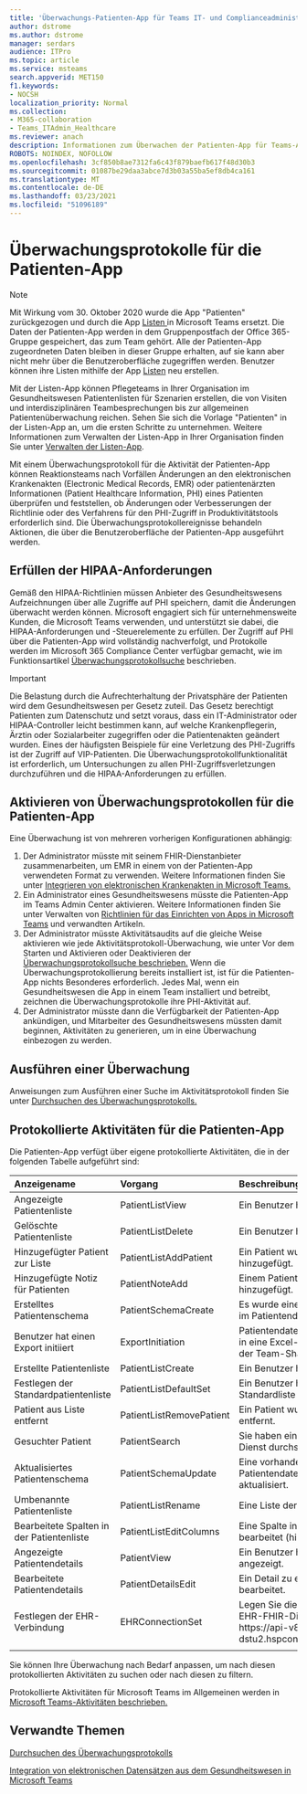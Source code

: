 ```yaml
---
title: 'Überwachungs-Patienten-App für Teams IT- und Complianceadministratoren '
author: dstrome
ms.author: dstrome
manager: serdars
audience: ITPro
ms.topic: article
ms.service: msteams
search.appverid: MET150
f1.keywords:
- NOCSH
localization_priority: Normal
ms.collection:
- M365-collaboration
- Teams_ITAdmin_Healthcare
ms.reviewer: anach
description: Informationen zum Überwachen der Patienten-App für Teams-Administratoren
ROBOTS: NOINDEX, NOFOLLOW
ms.openlocfilehash: 3cf850b8ae7312fa6c43f879baefb617f48d30b3
ms.sourcegitcommit: 01087be29daa3abce7d3b03a55ba5ef8db4ca161
ms.translationtype: MT
ms.contentlocale: de-DE
ms.lasthandoff: 03/23/2021
ms.locfileid: "51096189"
---
```

# <a name="audit-logs-for-patients-app"></a>Überwachungsprotokolle für die Patienten-App

> [!NOTE]
> Mit Wirkung vom 30. Oktober 2020 wurde die App "Patienten" zurückgezogen und durch die App [Listen ](https://support.microsoft.com/office/get-started-with-lists-in-teams-c971e46b-b36c-491b-9c35-efeddd0297db) in Microsoft Teams ersetzt. Die Daten der Patienten-App werden in dem Gruppenpostfach der Office 365-Gruppe gespeichert, das zum Team gehört. Alle der Patienten-App zugeordneten Daten bleiben in dieser Gruppe erhalten, auf sie kann aber nicht mehr über die Benutzeroberfläche zugegriffen werden. Benutzer können ihre Listen mithilfe der App [Listen](https://support.microsoft.com/office/get-started-with-lists-in-teams-c971e46b-b36c-491b-9c35-efeddd0297db) neu erstellen.
>
>Mit der Listen-App können Pflegeteams in Ihrer Organisation im Gesundheitswesen Patientenlisten für Szenarien erstellen, die von Visiten und interdisziplinären Teambesprechungen bis zur allgemeinen Patientenüberwachung reichen. Sehen Sie sich die Vorlage "Patienten" in der Listen-App an, um die ersten Schritte zu unternehmen. Weitere Informationen zum Verwalten der Listen-App in Ihrer Organisation finden Sie unter [Verwalten der Listen-App](../../manage-lists-app.md).

Mit einem Überwachungsprotokoll für die Aktivität der Patienten-App können Reaktionsteams nach Vorfällen Änderungen an den elektronischen Krankenakten (Electronic Medical Records, EMR) oder patientenärzten Informationen (Patient Healthcare Information, PHI) eines Patienten überprüfen und feststellen, ob Änderungen oder Verbesserungen der Richtlinie oder des Verfahrens für den PHI-Zugriff in Produktivitätstools erforderlich sind. Die Überwachungsprotokollereignisse behandeln Aktionen, die über die Benutzeroberfläche der Patienten-App ausgeführt werden.

## <a name="meet-hipaa-requirements"></a>Erfüllen der HIPAA-Anforderungen

Gemäß den HIPAA-Richtlinien müssen Anbieter des Gesundheitswesens Aufzeichnungen über alle Zugriffe auf PHI speichern, damit die Änderungen überwacht werden können. Microsoft engagiert sich für unternehmensweite Kunden, die Microsoft Teams verwenden, und unterstützt sie dabei, die HIPAA-Anforderungen und -Steuerelemente zu erfüllen. Der Zugriff auf PHI über die Patienten-App wird vollständig nachverfolgt, und Protokolle werden im Microsoft 365 Compliance Center verfügbar gemacht, wie im Funktionsartikel [Überwachungsprotokollsuche](/microsoft-365/compliance/search-the-audit-log-in-security-and-compliance) beschrieben.

> [!IMPORTANT]
> Die Belastung durch die Aufrechterhaltung der Privatsphäre der Patienten wird dem Gesundheitswesen per Gesetz zuteil. Das Gesetz berechtigt Patienten zum Datenschutz und setzt voraus, dass ein IT-Administrator oder HIPAA-Controller leicht bestimmen kann, auf welche Krankenpflegerin, Ärztin oder Sozialarbeiter zugegriffen oder die Patientenakten geändert wurden. Eines der häufigsten Beispiele für eine Verletzung des PHI-Zugriffs ist der Zugriff auf VIP-Patienten. Die Überwachungsprotokollfunktionalität ist erforderlich, um Untersuchungen zu allen PHI-Zugriffsverletzungen durchzuführen und die HIPAA-Anforderungen zu erfüllen.

<!-- add an image from the security and compliance center audit log search page showing an event, Ansuman please let me know whether we need to copy an existing screen shot (and which one) or grab a new one -->

## <a name="enable-audit-logs-for-the-patients-app"></a>Aktivieren von Überwachungsprotokollen für die Patienten-App

Eine Überwachung ist von mehreren vorherigen Konfigurationen abhängig:

1. Der Administrator müsste mit seinem FHIR-Dienstanbieter zusammenarbeiten, um EMR in einem von der Patienten-App verwendeten Format zu verwenden. Weitere Informationen finden Sie unter [Integrieren von elektronischen Krankenakten in Microsoft Teams.](patients-app.md)
2. Ein Administrator eines Gesundheitswesens müsste die Patienten-App im Teams Admin Center aktivieren. Weitere Informationen finden Sie unter Verwalten von [Richtlinien für das Einrichten von Apps in Microsoft Teams](../../teams-app-setup-policies.md) und verwandten Artikeln.
3. Der Administrator müsste Aktivitätsaudits auf die gleiche Weise aktivieren wie [](/microsoft-365/compliance/search-the-audit-log-in-security-and-compliance#before-you-begin) jede Aktivitätsprotokoll-Überwachung, wie unter Vor dem Starten und Aktivieren oder Deaktivieren der [Überwachungsprotokollsuche beschrieben.](/office365/securitycompliance/turn-audit-log-search-on-or-off#turn-on-audit-log-search) Wenn die Überwachungsprotokollierung bereits installiert ist, ist für die Patienten-App nichts Besonderes erforderlich. Jedes Mal, wenn ein Gesundheitswesen die App in einem Team installiert und betreibt, zeichnen die Überwachungsprotokolle ihre PHI-Aktivität auf.
4. Der Administrator müsste dann die Verfügbarkeit der Patienten-App ankündigen, und Mitarbeiter des Gesundheitswesens müssten damit beginnen, Aktivitäten zu generieren, um in eine Überwachung einbezogen zu werden.

<!-- add link out to client doc when available -->

## <a name="run-an-audit"></a>Ausführen einer Überwachung

Anweisungen zum Ausführen einer Suche im Aktivitätsprotokoll finden Sie unter [Durchsuchen des Überwachungsprotokolls.](/office365/securitycompliance/search-the-audit-log-in-security-and-compliance#search-the-audit-log)

## <a name="logged-activities-for-patients-app"></a>Protokollierte Aktivitäten für die Patienten-App

Die Patienten-App verfügt über eigene protokollierte Aktivitäten, die in der folgenden Tabelle aufgeführt sind:

|Anzeigename |Vorgang|Beschreibung|
|:---|:---|:---|
| Angezeigte Patientenliste | PatientListView | Ein Benutzer hat eine Patientenliste angezeigt.|
| Gelöschte Patientenliste | PatientListDelete | Ein Benutzer hat eine Patientenliste gelöscht.|
| Hinzugefügter Patient zur Liste | PatientListAddPatient | Ein Patient wurde einer Patientenliste hinzugefügt. |
| Hinzugefügte Notiz für Patienten | PatientNoteAdd | Einem Patientendatensatz wurde eine Notiz hinzugefügt. |
| Erstelltes Patientenschema | PatientSchemaCreate | Es wurde eine Gruppe von Spalten erstellt, die im Patientendatensatz verwendet werden. |
| Benutzer hat einen Export initiiert | ExportInitiation | Patientendaten wurden aus der Patienten-App in eine Excel-Datei exportiert. Die Datei wird auf der Team-Sharepoint-Website gespeichert. |
| Erstellte Patientenliste | PatientListCreate | Ein Benutzer hat eine Patientenliste erstellt.|
| Festlegen der Standardpatientenliste| PatientListDefaultSet| Ein Benutzer hat eine bestimmte Liste als Standardliste festgelegt.|
| Patient aus Liste entfernt| PatientListRemovePatient | Ein Patient wurde aus einer Patientenliste entfernt. |
| Gesuchter Patient | PatientSearch | Sie haben einen Patientendatensatz im EHR-Dienst durchsucht. |
| Aktualisiertes Patientenschema | PatientSchemaUpdate  | Eine vorhandene Gruppe von Spalten, die im Patientendatensatz verwendet werden, wurde aktualisiert. |<!-- | Patient in eine andere Liste verschoben| PatientMoved | Der Patientendatensatz wurde von einer Liste in eine andere verschoben. |-->
| Umbenannte Patientenliste | PatientListRename | Eine Liste der Patienten wurde umbenannt. |
| Bearbeitete Spalten in der Patientenliste | PatientListEditColumns | Eine Spalte in einer Patientenliste wurde bearbeitet (hinzugefügt oder entfernt). |
| Angezeigte Patientendetails | PatientView | Ein Benutzer hat einen Patientendatensatz angezeigt.|
| Bearbeitete Patientendetails | PatientDetailsEdit | Ein Detail zu einem Patientendatensatz wurde bearbeitet. |
| Festlegen der EHR-Verbindung | EHRConnectionSet | Legen Sie die URL für die Verbindung mit der EHR-FHIR-Dienstverbindung ein. Beispiel: https://<span>api-v8-dstu2.hspconsortium.org/ContosoHospital/open</span>  |
||||

Sie können Ihre Überwachung nach Bedarf anpassen, um nach diesen protokollierten Aktivitäten zu suchen oder nach diesen zu filtern.

Protokollierte Aktivitäten für Microsoft Teams im Allgemeinen werden in [Microsoft Teams-Aktivitäten beschrieben.](/office365/securitycompliance/search-the-audit-log-in-security-and-compliance#microsoft-teams-activities)

## <a name="related-topics"></a>Verwandte Themen

[Durchsuchen des Überwachungsprotokolls](/microsoft-365/compliance/search-the-audit-log-in-security-and-compliance)

[Integration von elektronischen Datensätzen aus dem Gesundheitswesen in Microsoft Teams](patients-app.md)